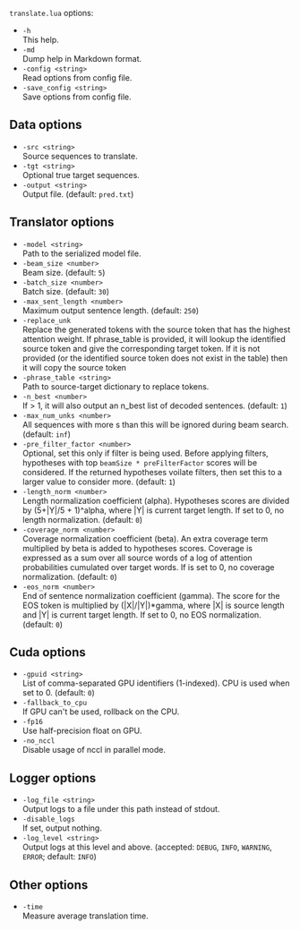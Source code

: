 <!--- This file was automatically generated. Do not modify it manually but use the docs/options/generate.sh script instead. -->

`translate.lua` options:

* `-h`<br/>This help.
* `-md`<br/>Dump help in Markdown format.
* `-config <string>`<br/>Read options from config file.
* `-save_config <string>`<br/>Save options from config file.

## Data options

* `-src <string>`<br/>Source sequences to translate.
* `-tgt <string>`<br/>Optional true target sequences.
* `-output <string>`<br/>Output file. (default: `pred.txt`)

## Translator options

* `-model <string>`<br/>Path to the serialized model file.
* `-beam_size <number>`<br/>Beam size. (default: `5`)
* `-batch_size <number>`<br/>Batch size. (default: `30`)
* `-max_sent_length <number>`<br/>Maximum output sentence length. (default: `250`)
* `-replace_unk`<br/>Replace the generated <unk> tokens with the source token that has the highest attention weight. If phrase_table is provided, it will lookup the identified source token and give the corresponding target token. If it is not provided (or the identified source token does not exist in the table) then it will copy the source token
* `-phrase_table <string>`<br/>Path to source-target dictionary to replace <unk> tokens.
* `-n_best <number>`<br/>If > 1, it will also output an n_best list of decoded sentences. (default: `1`)
* `-max_num_unks <number>`<br/>All sequences with more <unk>s than this will be ignored during beam search. (default: `inf`)
* `-pre_filter_factor <number>`<br/>Optional, set this only if filter is being used. Before applying filters, hypotheses with top `beamSize * preFilterFactor` scores will be considered. If the returned hypotheses voilate filters, then set this to a larger value to consider more. (default: `1`)
* `-length_norm <number>`<br/>Length normalization coefficient (alpha). Hypotheses scores are divided by (5+|Y|/5 + 1)^alpha, where |Y| is current target length. If set to 0, no length normalization. (default: `0`)
* `-coverage_norm <number>`<br/>Coverage normalization coefficient (beta). An extra coverage term multiplied by beta is added to hypotheses scores. Coverage is expressed as a sum over all source words of a log of attention probabilities cumulated over target words. If is set to 0, no coverage normalization. (default: `0`)
* `-eos_norm <number>`<br/>End of sentence normalization coefficient (gamma). The score for the EOS token is multiplied by (|X|/|Y|)*gamma, where |X| is source length and |Y| is current target length. If set to 0, no EOS normalization. (default: `0`)

## Cuda options

* `-gpuid <string>`<br/>List of comma-separated GPU identifiers (1-indexed). CPU is used when set to 0. (default: `0`)
* `-fallback_to_cpu`<br/>If GPU can't be used, rollback on the CPU.
* `-fp16`<br/>Use half-precision float on GPU.
* `-no_nccl`<br/>Disable usage of nccl in parallel mode.

## Logger options

* `-log_file <string>`<br/>Output logs to a file under this path instead of stdout.
* `-disable_logs`<br/>If set, output nothing.
* `-log_level <string>`<br/>Output logs at this level and above. (accepted: `DEBUG`, `INFO`, `WARNING`, `ERROR`; default: `INFO`)

## Other options

* `-time`<br/>Measure average translation time.

